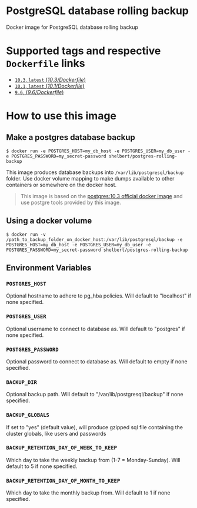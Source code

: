# PostgreSQL database rolling backup

Docker image for PostgreSQL database rolling backup

# Supported tags and respective `Dockerfile` links


-	[`10.3`, `latest` (*10.3/Dockerfile*)](https://github.com/sebastien-helbert/postgres-rolling-backup/blob/10.3/Dockerfile)
-	[`10.1`, `latest` (*10.1/Dockerfile*)](https://github.com/sebastien-helbert/postgres-rolling-backup/blob/10.1/Dockerfile)
-	[`9.6`, (*9.6/Dockerfile*)](https://github.com/sebastien-helbert/postgres-rolling-backup/blob/9.6/Dockerfile)

# How to use this image

## Make a postgres database backup

```console
$ docker run -e POSTGRES_HOST=my_db_host -e POSTGRES_USER=my_db_user -e POSTGRES_PASSWORD=my_secret-password shelbert/postgres-rolling-backup
```

This image produces database backups into `/var/lib/postgresql/backup` folder. Use docker volume mapping to make dumps available to other containers or somewhere on the docker host.

> This image is based on the [postgres:10.3 official docker image](https://hub.docker.com/_/postgres/) and use postgre tools provided by this image.  

## Using a docker volume

```console
$ docker run -v /path_to_backup_folder_on_docker_host:/var/lib/postgresql/backup -e POSTGRES_HOST=my_db_host -e POSTGRES_USER=my_db_user -e POSTGRES_PASSWORD=my_secret-password shelbert/postgres-rolling-backup
```

## Environment Variables

### `POSTGRES_HOST`

Optional hostname to adhere to pg_hba policies. Will default to "localhost" if none specified.

### `POSTGRES_USER`

Optional username to connect to database as. Will default to "postgres" if none specified.

### `POSTGRES_PASSWORD`

Optional password to connect to database as. Will default to empty if none specified.

### `BACKUP_DIR`

Optional backup path. Will default to "/var/lib/postgresql/backup" if none specified.

### `BACKUP_GLOBALS`

If set to "yes" (default value), will produce gzipped sql file containing the cluster globals, like users and passwords

### `BACKUP_RETENTION_DAY_OF_WEEK_TO_KEEP`

Which day to take the weekly backup from (1-7 = Monday-Sunday). Will default to 5 if none specified.

### `BACKUP_RETENTION_DAY_OF_MONTH_TO_KEEP`

Which day to take the monthly backup from. Will default to 1 if none specified.

